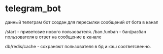# telegram_bot
данный телеграм бот создан для пересылки сообщений от бота в канал 

/start - приветсвие нового пользователя.
/ban /unban - бан/разбан пользователя в ответ на сообщение в канале

db/redis/cache - сохраняют пользователя в бд и кэш соответсвенно.
